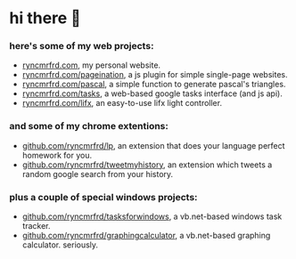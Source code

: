 # hi there 👋

### here's some of my web projects:
* [ryncmrfrd.com](https://ryncmrfrd.com/), my personal website.
* [ryncmrfrd.com/pageination](https://ryncmrfrd.com/pageination), a js plugin for simple single-page websites.
* [ryncmrfrd.com/pascal](https://ryncmrfrd.com/pascal), a simple function to generate pascal's triangles.
* [ryncmrfrd.com/tasks](https://ryncmrfrd.com/tasks), a web-based google tasks interface (and js api).
* [ryncmrfrd.com/lifx](https://ryncmrfrd.com/lifx), an easy-to-use lifx light controller.

### and some of my chrome extentions:
* [github.com/ryncmrfrd/lp](https://github.com/ryncmrfrd/lp), an extension that does your language perfect homework for you.
* [github.com/ryncmrfrd/tweetmyhistory](https://github.com/ryncmrfrd/tweetmyhistory), an extension which tweets a random google search from your history.

### plus a couple of special windows projects:
* [github.com/ryncmrfrd/tasksforwindows](https://github.com/ryncmrfrd/tasksforwindows), a vb.net-based windows task tracker.
* [github.com/ryncmrfrd/graphingcalculator](https://github.com/ryncmrfrd/graphingcalculator), a vb.net-based graphing calculator. seriously.
